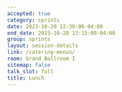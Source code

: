 ```yaml
---
accepted: true
category: sprints
date: 2023-10-20 12:30:00-04:00
end_date: 2023-10-20 13:15:00-04:00
group: sprints
layout: session-details
link: /catering-menus/
room: Grand Ballroom I
sitemap: false
talk_slot: full
title: Lunch
---
```

